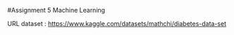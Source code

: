 #Assignment 5 Machine Learning

URL dataset : https://www.kaggle.com/datasets/mathchi/diabetes-data-set

